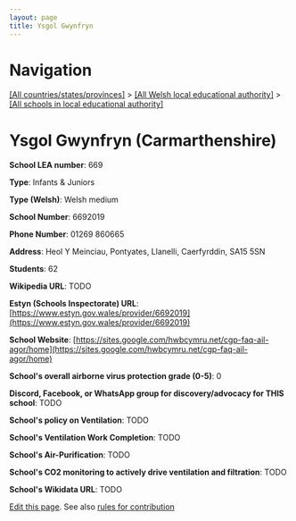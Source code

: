 ```yaml
---
layout: page
title: Ysgol Gwynfryn
---
```

# Navigation

[[All countries/states/provinces]](../../..) > [[All Welsh local educational authority]](../..) > [[All schools in local educational authority]](..)

# Ysgol Gwynfryn (Carmarthenshire)

**School LEA number**: 669

**Type**: Infants & Juniors

**Type (Welsh)**: Welsh medium

**School Number**: 6692019

**Phone Number**: 01269 860665

**Address**: Heol Y Meinciau, Pontyates, Llanelli, Caerfyrddin, SA15 5SN

**Students**: 62

**Wikipedia URL**: TODO

**Estyn (Schools Inspectorate) URL**: [https://www.estyn.gov.wales/provider/6692019](https://www.estyn.gov.wales/provider/6692019)

**School Website**: [https://sites.google.com/hwbcymru.net/cgp-faq-ail-agor/home](https://sites.google.com/hwbcymru.net/cgp-faq-ail-agor/home)

**School's overall airborne virus protection grade (0-5)**: 0

**Discord, Facebook, or WhatsApp group for discovery/advocacy for THIS school**: TODO

**School's policy on Ventilation**: TODO

**School's Ventilation Work Completion**: TODO

**School's Air-Purification**: TODO

**School's CO2 monitoring to actively drive ventilation and filtration**: TODO

**School's Wikidata URL**: TODO




[Edit this page](https://github.com/ventilate-schools/Wales/edit/prif/./Carmarthenshire/Ysgol_Gwynfryn.md). See also [rules for contribution](../../../contribution-rules/)